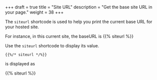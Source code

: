 +++
draft = true
title = "Site URL"
description = "Get the base site URL in your page."
weight = 38
+++

The `siteurl` shortcode is used to help you print the current base URL for your hosted site. 

For instance, in this current site, the baseURL is {{% siteurl %}}

Use the `siteurl` shortcode to display its value.

```
{{%/* siteurl */%}}
```

is displayed as

{{% siteurl %}}
